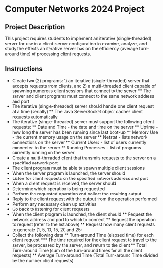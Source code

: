 # Computer Networks 2024 Project
## Project Description 
This project requires students to implement an iterative (single-threaded) server for use in a client-server configuration to examine, analyze, and study the effects an iterative server has on the efficiency (average turn-around time) of processing client requests.

## Instructions
* Create two (2) programs: 1) an iterative (single-threaded) server that accepts requests from clients, and 2) a multi-threaded client capable of spawning numerous client sessions that connect to the server
** The server and client programs must connect to the same network address and port
* The iterative (single-threaded) server should handle one client request at a time (serially)
** The Java ServerSocket object caches client requests automatically
* The iterative (single-threaded) server must support the following client requests:
** Date and Time - the date and time on the server
** Uptime - how long the server has been running since last boot-up
** Memory Use - the current memory usage on the server
** Netstat - lists network connections on the server
** Current Users - list of users currently connected to the server
** Running Processes - list of programs currently running on the server
* Create a multi-threaded client that transmits requests to the server on a specified network port
* The client program must be able to spawn multiple client sessions
* When the server program is launched, the server should
* Listen for client requests on the specified network address and port
* When a client request is received, the server should
* Determine which operation is being requested
* Perform the requested operation and collect the resulting output
* Reply to the client request with the output from the operation performed
* Perform any necessary clean up activities
* Go back to listening for client requests
* When the client program is launched, the client should
** Request the network address and port to which to connect
** Request the operation to request (refer to the list above)
** Request how many client requests to generate (1, 5, 10, 15, 20 and 25)
* Collect the following data
** Turn-around Time (elapsed time) for each client request
*** The time required for the client request to travel to the server, be processed by the server, and return to the client
** Total Turn-around Time (sum of the turn-around times for all the client requests)
** Average Turn-around Time (Total Turn-around Time divided by the number client requests)

